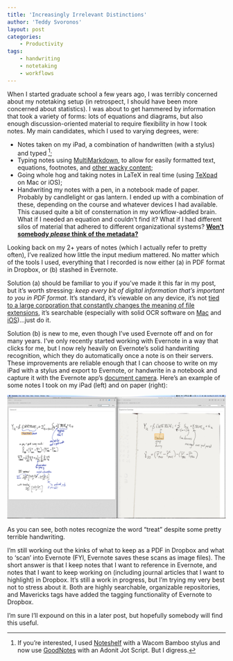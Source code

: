 ```yaml
---
title: 'Increasingly Irrelevant Distinctions'
author: 'Teddy Svoronos'
layout: post
categories:
    - Productivity
tags:
    - handwriting
    - notetaking
    - workflows
---
```


When I started graduate school a few years ago, I was terribly concerned about my notetaking setup (in retrospect, I should have been more concerned about statistics). I was about to get hammered by information that took a variety of forms: lots of equations and diagrams, but also enough discussion-oriented material to require flexibility in how I took notes. My main candidates, which I used to varying degrees, were:

* Notes taken on my iPad, a combination of handwritten (with a stylus) and typed [^1];
* Typing notes using [MultiMarkdown](http://fletcherpenney.net/multimarkdown/), to allow for easily formatted text, equations, footnotes, and [other wacky content](https://github.com/fletcher/MultiMarkdown/wiki/MultiMarkdown-Syntax-Guide);
* Going whole hog and taking notes in LaTeX in real time (using [TeXpad](https://www.texpadapp.com/) on Mac or iOS);
* Handwriting my notes with a pen, in a notebook made of paper. Probably by candlelight or gas lantern.
I ended up with a combination of these, depending on the course and whatever devices I had available. This caused quite a bit of consternation in my workflow-addled brain. What if I needed an equation and couldn’t find it? What if I had different silos of material that adhered to different organizational systems? **[Won’t somebody _please_ think of the metadata?](http://www.youtube.com/watch?v=Qh2sWSVRrmo&feature=kp)**


Looking back on my 2+ years of notes (which I actually refer to pretty often), I’ve realized how little the input medium mattered. No matter which of the tools I used, everything that I recorded is now either (a) in PDF format in Dropbox, or (b) stashed in Evernote.

Solution (a) should be familiar to you if you’ve made it this far in my post, but it’s worth stressing: _keep every bit of digital information that’s important to you in PDF format_. It’s standard, it’s viewable on any device, it’s not [tied to a large corporation that constantly changes the meaning of file extensions](http://en.wikipedia.org/wiki/List_of_Microsoft_Office_filename_extensions), it’s searchable (especially with solid OCR software on [Mac](http://smilesoftware.com/PDFpen/index.html) and [iOS](http://smilesoftware.com/PDFpen/Scan/index.html))…just do it.

Solution (b) is new to me, even though I’ve used Evernote off and on for many years. I’ve only recently started working with Evernote in a way that clicks for me, but I now rely heavily on Evernote’s solid handwriting recognition, which they do automatically once a note is on their servers. These improvements are reliable enough that I can choose to write on my iPad with a stylus and export to Evernote, or handwrite in a notebook and capture it with the Evernote app’s [document camera](http://www.christopher-mayo.com/?p=876). Here’s an example of some notes I took on my iPad (left) and on paper (right):

![](/assets/img/2014-05-evernote-handwriting-recognition.png)

As you can see, both notes recognize the word “treat” despite some pretty terrible handwriting.

I’m still working out the kinks of what to keep as a PDF in Dropbox and what to ‘scan’ into Evernote (FYI, Evernote saves these scans as image files). The short answer is that I keep notes that I want to reference in Evernote, and notes that I want to keep working on (including journal articles that I want to highlight) in Dropbox. It’s still a work in progress, but I’m trying my very best not to stress about it. Both are highly searchable, organizable repositories, and Mavericks tags have added the tagging functionality of Evernote to Dropbox.

I’m sure I’ll expound on this in a later post, but hopefully somebody will find this useful.

[^1]: If you’re interested, I used [Noteshelf](http://www.fluidtouch.biz/noteshelf/) with a Wacom Bamboo stylus and now use [GoodNotes](http://www.goodnotesapp.com/) with an Adonit Jot Script. But I digress.